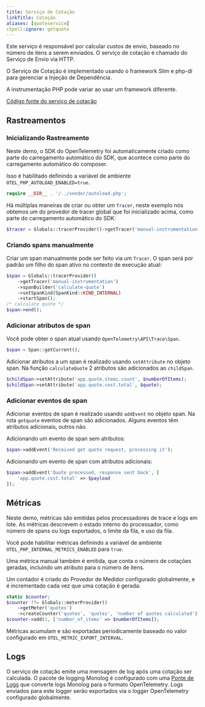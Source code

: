 ```yaml
---
title: Serviço de Cotação
linkTitle: Cotação
aliases: [quoteservice]
cSpell:ignore: getquote
---
```


Este serviço é responsável por calcular custos de envio, baseado no número
de itens a serem enviados. O serviço de cotação é chamado do Serviço de Envio via
HTTP.

O Serviço de Cotação é implementado usando o framework Slim e php-di para
gerenciar a Injeção de Dependência.

A instrumentação PHP pode variar ao usar um framework diferente.

[Código fonte do serviço de cotação](https://github.com/open-telemetry/opentelemetry-demo/blob/main/src/quote/)

## Rastreamentos

### Inicializando Rastreamento

Neste demo, o SDK do OpenTelemetry foi automaticamente criado como parte do
carregamento automático do SDK, que acontece como parte do carregamento automático do composer.

Isso é habilitado definindo a variável de ambiente
`OTEL_PHP_AUTOLOAD_ENABLED=true`.

```php
require __DIR__ . '/../vendor/autoload.php';
```

Há múltiplas maneiras de criar ou obter um `Tracer`, neste exemplo nós
obtemos um do provedor de tracer global que foi inicializado acima, como parte
do carregamento automático do SDK:

```php
$tracer = Globals::tracerProvider()->getTracer('manual-instrumentation');
```

### Criando spans manualmente

Criar um span manualmente pode ser feito via um `Tracer`. O span será por padrão
um filho do span ativo no contexto de execução atual:

```php
$span = Globals::tracerProvider()
    ->getTracer('manual-instrumentation')
    ->spanBuilder('calculate-quote')
    ->setSpanKind(SpanKind::KIND_INTERNAL)
    ->startSpan();
/* calculate quote */
$span->end();
```

### Adicionar atributos de span

Você pode obter o span atual usando `OpenTelemetry\API\Trace\Span`.

```php
$span = Span::getCurrent();
```

Adicionar atributos a um span é realizado usando `setAttribute` no objeto
span. Na função `calculateQuote` 2 atributos são adicionados ao
`childSpan`.

```php
$childSpan->setAttribute('app.quote.items.count', $numberOfItems);
$childSpan->setAttribute('app.quote.cost.total', $quote);
```

### Adicionar eventos de span

Adicionar eventos de span é realizado usando `addEvent` no objeto span. Na
rota `getquote` eventos de span são adicionados. Alguns eventos têm atributos
adicionais, outros não.

Adicionando um evento de span sem atributos:

```php
$span->addEvent('Received get quote request, processing it');
```

Adicionando um evento de span com atributos adicionais:

```php
$span->addEvent('Quote processed, response sent back', [
    'app.quote.cost.total' => $payload
]);
```

## Métricas

Neste demo, métricas são emitidas pelos processadores de trace e logs em lote. As
métricas descrevem o estado interno do processador, como número de spans ou logs exportados, o limite da fila, e uso da fila.

Você pode habilitar métricas definindo a variável de ambiente
`OTEL_PHP_INTERNAL_METRICS_ENABLED` para `true`.

Uma métrica manual também é emitida, que conta o número de cotações geradas,
incluindo um atributo para o número de itens.

Um contador é criado do Provedor de Medidor configurado globalmente, e é
incrementado cada vez que uma cotação é gerada:

```php
static $counter;
$counter ??= Globals::meterProvider()
    ->getMeter('quotes')
    ->createCounter('quotes', 'quotes', 'number of quotes calculated');
$counter->add(1, ['number_of_items' => $numberOfItems]);
```

Métricas acumulam e são exportadas periodicamente baseado no valor configurado
em `OTEL_METRIC_EXPORT_INTERVAL`.

## Logs

O serviço de cotação emite uma mensagem de log após uma cotação ser calculada. O pacote de logging
Monolog é configurado com uma
[Ponte de Logs](/docs/concepts/signals/logs/#log-appender--bridge) que converte
logs Monolog para o formato OpenTelemetry. Logs enviados para este logger serão
exportados via o logger OpenTelemetry configurado globalmente.
